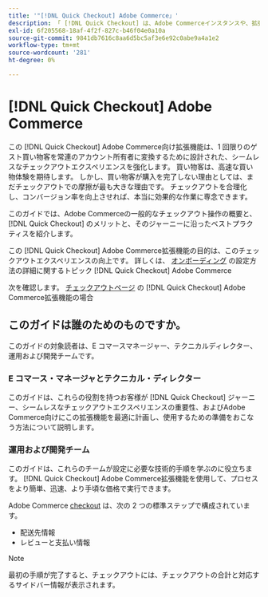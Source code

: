 ```yaml
---
title: '"[!DNL Quick Checkout] Adobe Commerce」'
description: 「 [!DNL Quick Checkout] は、Adobe Commerceインスタンスや、拡張機能のオンボーディングとセットアップに成功する方法に役立ちます。」
exl-id: 6f205568-18af-4f2f-827c-b46f04e0a10a
source-git-commit: 9841db7616c8aa6d5bc5af3e6e92c0abe9a4a1e2
workflow-type: tm+mt
source-wordcount: '281'
ht-degree: 0%

---
```


# [!DNL Quick Checkout] Adobe Commerce

この [!DNL Quick Checkout] Adobe Commerce向け拡張機能は、1 回限りのゲスト買い物客を常連のアカウント所有者に変換するために設計された、シームレスなチェックアウトエクスペリエンスを強化します。 買い物客は、高速な買い物体験を期待します。 しかし、買い物客が購入を完了しない理由としては、まだチェックアウトでの摩擦が最も大きな理由です。 チェックアウトを合理化し、コンバージョン率を向上させれば、本当に効果的な作業に専念できます。

このガイドでは、Adobe Commerceの一般的なチェックアウト操作の概要と、 [!DNL Quick Checkout] のメリットと、そのジャーニーに沿ったベストプラクティスを紹介します。

この [!DNL Quick Checkout] Adobe Commerce拡張機能の目的は、このチェックアウトエクスペリエンスの向上です。 詳しくは、 [オンボーディング](../quick-checkout/onboarding.md) の設定方法の詳細に関するトピック [!DNL Quick Checkout] Adobe Commerce

次を確認します。 [チェックアウトページ](../quick-checkout/checkout-page.md) の [!DNL Quick Checkout] Adobe Commerce拡張機能の場合

## このガイドは誰のためのものですか。

このガイドの対象読者は、E コマースマネージャー、テクニカルディレクター、運用および開発チームです。

### E コマース・マネージャとテクニカル・ディレクター

このガイドは、これらの役割を持つお客様が [!DNL Quick Checkout] ジャーニー、シームレスなチェックアウトエクスペリエンスの重要性、およびAdobe Commerce向けにこの拡張機能を最適に計画し、使用するための準備をおこなう方法について説明します。

### 運用および開発チーム

このガイドは、これらのチームが設定に必要な技術的手順を学ぶのに役立ちます。 [!DNL Quick Checkout] Adobe Commerce拡張機能を使用して、プロセスをより簡単、迅速、より手頃な価格で実行できます。

Adobe Commerce [checkout](https://glossary.magento.com/checkout) は、次の 2 つの標準ステップで構成されています。

- 配送先情報
- レビューと支払い情報

>[!NOTE]
>
> 最初の手順が完了すると、チェックアウトには、チェックアウトの合計と対応するサイドバー情報が表示されます。
